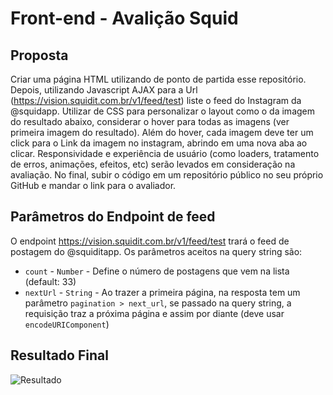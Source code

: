 # Front-end - Avalição Squid

## Proposta
Criar uma página HTML utilizando de ponto de partida esse repositório. Depois, utilizando Javascript AJAX para a Url (https://vision.squidit.com.br/v1/feed/test) liste o feed do Instagram da @squidapp. Utilizar de CSS para personalizar o layout como o da imagem do resultado abaixo, considerar o hover para todas as imagens (ver primeira imagem do resultado). Além do hover, cada imagem deve ter um click para o Link da imagem no instagram, abrindo em uma nova aba ao clicar.
Responsividade e experiência de usuário (como loaders, tratamento de erros, animações, efeitos, etc) serão levados em consideração na avaliação.
No final, subir o código em um repositório público no seu próprio GitHub e mandar o link para o avaliador.

## Parâmetros do Endpoint de feed
O endpoint https://vision.squidit.com.br/v1/feed/test trará o feed de postagem do @squiditapp. Os parâmetros aceitos na query string são:

- `count` - `Number` - Define o número de postagens que vem na lista (default: 33)
- `nextUrl` - `String` - Ao trazer a primeira página, na resposta tem um parâmetro `pagination > next_url`, se passado na query string, a requisição traz a próxima página e assim por diante (deve usar `encodeURIComponent`)

## Resultado Final

![Resultado](assets/result.jpeg "Resultado")
